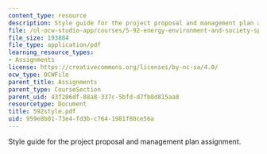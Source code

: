 ```yaml
---
content_type: resource
description: Style guide for the project proposal and management plan assignment.
file: /ol-ocw-studio-app/courses/5-92-energy-environment-and-society-spring-2007/959e8b0173e4fd3bc7641981f80ce56a_592style.pdf
file_size: 193884
file_type: application/pdf
learning_resource_types:
- Assignments
license: https://creativecommons.org/licenses/by-nc-sa/4.0/
ocw_type: OCWFile
parent_title: Assignments
parent_type: CourseSection
parent_uid: 43f286df-88a8-337c-5bfd-d7fb8d815aa8
resourcetype: Document
title: 592style.pdf
uid: 959e8b01-73e4-fd3b-c764-1981f80ce56a
---
```

Style guide for the project proposal and management plan assignment.